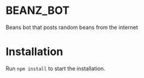 # BEANZ_BOT
 Beans bot that posts random beans from the internet



# Installation

Run `npm install` to start the installation.
